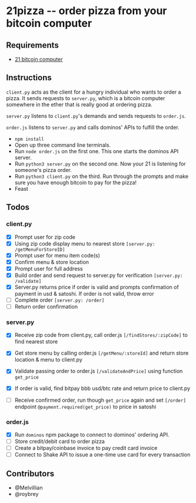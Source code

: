 # 21pizza -- order pizza from your bitcoin computer

## Requirements

* [21 bitcoin computer](https://21.co)

## Instructions

`client.py` acts as the client for a hungry individual who wants to order a pizza. It sends requests to `server.py`, which is a bitcoin computer somewhere in the ether that is really good at ordering pizza.

`server.py` listens to `client.py`'s demands and sends requests to `order.js`.

`order.js` listens to `server.py` and calls dominos' APIs to fulfill the order.

* `npm install`
* Open up three command line terminals.
* Run `node order.js` on the first one. This one starts the dominos API server.
* Run `python3 server.py` on the second one. Now your 21 is listening for someone's pizza order.
* Run `python3 client.py` on the third. Run through the prompts and make sure you have enough bitcoin to pay for the pizza!
* Feast

## Todos

### client.py

- [X] Prompt user for zip code
- [X] Using zip code display menu to nearest store `[server.py: /getMenuForStoreID]`
- [X] Prompt user for menu item code(s)
- [X] Confirm menu & store location
- [X] Prompt user for full address
- [X] Build order and send request to server.py for verification `[server.py: /validate]`
- [X] Server.py returns price if order is valid and prompts confirmation of payment in usd & satoshi. If order is not valid, throw error
- [ ] Complete order `[server.py: /order]`
- [ ] Return order confirmation

### server.py


- [X] Receive zip code from client.py, call order.js `[/findStores/:zipCode]` to find nearest store
- [X] Get store menu by calling order.js `[/getMenu/:storeId]` and return store location & menu to client.py
- [X] Validate passing order to order.js `[/validateAndPrice]` using function `get_price`
- [X] If order is valid, find bitpay bbb usd/btc rate and return price to client.py
- [ ] Receive confirmed order, run though `get_price` again and set `[/order]` endpoint `@payment.required(get_price)` to price in satoshi


### order.js

- [X] Run `dominos` npm package to connect to dominos' ordering API.
- [ ] Store credit/debit card to order pizza
- [ ] Create a bitpay/coinbase invoice to pay credit card invoice
- [ ] Connect to Shake API to issue a one-time use card for every transaction

## Contributors

* @Melvillian
* @roybrey
